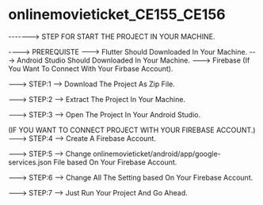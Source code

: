 # onlinemovieticket_CE155_CE156

-------> STEP FOR START THE PROJECT IN YOUR MACHINE.

----> PREREQUISTE
---> Flutter Should Downloaded In Your Machine.
---> Android Studio Should Downloaded In Your Machine.
---> Firebase (If You Want To Connect With Your Firbase Account).


---> STEP:1
--> Download The Project As Zip File.

---> STEP:2
--> Extract The Project In Your Machine.

---> STEP:3
--> Open The Project In Your Android Studio.

(IF YOU WANT TO CONNECT PROJECT WITH YOUR FIREBASE ACCOUNT.)
---> STEP:4
--> Create A Firebase Account.

---> STEP:5
--> Change onlinemovieticket/android/app/google-services.json File based On Your Firebase Account.

---> STEP:6
--> Change All The Setting based On Your Firebase Account.

---> STEP:7
--> Just Run Your Project And Go Ahead.
